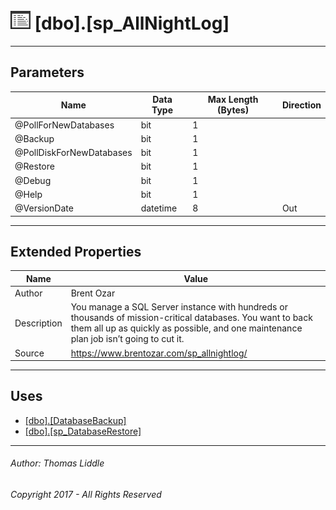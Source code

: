﻿#### 

# ![Stored Procedures](../../Images/StoredProcedure32.png) [dbo].[sp_AllNightLog]

---

## <a name="#parameters"></a>Parameters

| Name | Data Type | Max Length (Bytes) | Direction |
|---|---|---|---|
| @PollForNewDatabases | bit | 1 |  |
| @Backup | bit | 1 |  |
| @PollDiskForNewDatabases | bit | 1 |  |
| @Restore | bit | 1 |  |
| @Debug | bit | 1 |  |
| @Help | bit | 1 |  |
| @VersionDate | datetime | 8 | Out |


---

## <a name="#extendedproperties"></a>Extended Properties

| Name | Value |
|---|---|
| Author | Brent Ozar |
| Description | You manage a SQL Server instance with hundreds or thousands of mission-critical databases. You want to back them all up as quickly as possible, and one maintenance plan job isn’t going to cut it. |
| Source | https://www.brentozar.com/sp_allnightlog/ |


---

## <a name="#uses"></a>Uses

* [[dbo].[DatabaseBackup]](DatabaseBackup.md)
* [[dbo].[sp_DatabaseRestore]](sp_DatabaseRestore.md)


---

###### Author:  Thomas Liddle

###### Copyright 2017 - All Rights Reserved


